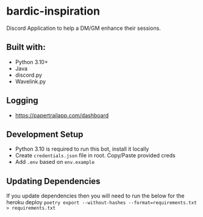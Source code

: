 # bardic-inspiration
Discord Application to help a DM/GM enhance their sessions.

## Built with:
* Python 3.10+
* Java
* discord.py
* Wavelink.py

## Logging
- https://papertrailapp.com/dashboard

## Development Setup
- Python 3.10 is required to run this bot, install it locally
- Create `credentials.json` file in root. Copy/Paste provided creds
- Add `.env` based on `env.example`


## Updating Dependencies
If you update dependencies then you will need to run the below for the heroku deploy
`poetry export --without-hashes --format=requirements.txt > requirements.txt`
